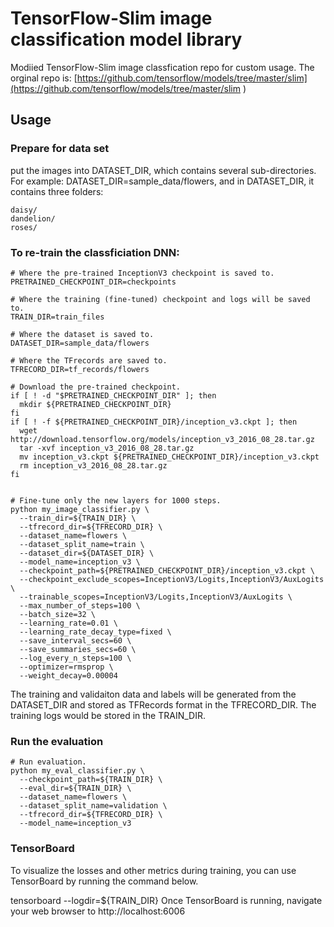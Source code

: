 # TensorFlow-Slim image classification model library

Modiied TensorFlow-Slim image classfication repo for custom usage. The orginal repo is:
[https://github.com/tensorflow/models/tree/master/slim](https://github.com/tensorflow/models/tree/master/slim )


## Usage

### Prepare for data set
put the images into DATASET\_DIR, which contains several sub-directories. For example: DATASET_DIR=sample\_data/flowers, and in DATASET\_DIR, it contains three folders:

```
daisy/
dandelion/
roses/
```


### To re-train the classficiation DNN:

```
# Where the pre-trained InceptionV3 checkpoint is saved to.
PRETRAINED_CHECKPOINT_DIR=checkpoints

# Where the training (fine-tuned) checkpoint and logs will be saved to.
TRAIN_DIR=train_files

# Where the dataset is saved to.
DATASET_DIR=sample_data/flowers

# Where the TFrecords are saved to.
TFRECORD_DIR=tf_records/flowers

# Download the pre-trained checkpoint.
if [ ! -d "$PRETRAINED_CHECKPOINT_DIR" ]; then
  mkdir ${PRETRAINED_CHECKPOINT_DIR}
fi
if [ ! -f ${PRETRAINED_CHECKPOINT_DIR}/inception_v3.ckpt ]; then
  wget http://download.tensorflow.org/models/inception_v3_2016_08_28.tar.gz
  tar -xvf inception_v3_2016_08_28.tar.gz
  mv inception_v3.ckpt ${PRETRAINED_CHECKPOINT_DIR}/inception_v3.ckpt
  rm inception_v3_2016_08_28.tar.gz
fi


# Fine-tune only the new layers for 1000 steps.
python my_image_classifier.py \
  --train_dir=${TRAIN_DIR} \
  --tfrecord_dir=${TFRECORD_DIR} \
  --dataset_name=flowers \
  --dataset_split_name=train \
  --dataset_dir=${DATASET_DIR} \
  --model_name=inception_v3 \
  --checkpoint_path=${PRETRAINED_CHECKPOINT_DIR}/inception_v3.ckpt \
  --checkpoint_exclude_scopes=InceptionV3/Logits,InceptionV3/AuxLogits \
  --trainable_scopes=InceptionV3/Logits,InceptionV3/AuxLogits \
  --max_number_of_steps=100 \
  --batch_size=32 \
  --learning_rate=0.01 \
  --learning_rate_decay_type=fixed \
  --save_interval_secs=60 \
  --save_summaries_secs=60 \
  --log_every_n_steps=100 \
  --optimizer=rmsprop \
  --weight_decay=0.00004
```

The training and validaiton data and labels will be generated from the DATASET\_DIR and stored as TFRecords format in the TFRECORD\_DIR.  The training logs would be stored in the TRAIN\_DIR.

### Run the evaluation
```
# Run evaluation.
python my_eval_classifier.py \
  --checkpoint_path=${TRAIN_DIR} \
  --eval_dir=${TRAIN_DIR} \
  --dataset_name=flowers \
  --dataset_split_name=validation \
  --tfrecord_dir=${TFRECORD_DIR} \
  --model_name=inception_v3

```
### TensorBoard

To visualize the losses and other metrics during training, you can use TensorBoard by running the command below.

tensorboard --logdir=${TRAIN_DIR}
Once TensorBoard is running, navigate your web browser to http://localhost:6006
